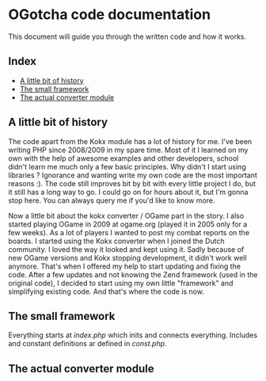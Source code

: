 # OGotcha code documentation

This document will guide you through the written code and how it works.

## Index
- [A little bit of history][history]
- [The small framework][frame]
- [The actual converter module][module]

## A little bit of history

The code apart from the Kokx module has a lot of history for me.
I've been writing PHP since 2008/2009 in my spare time. 
Most of it I learned on my own with the help of awesome examples and other developers, school didn't learn me much only a few basic principles.
Why didn't I start using libraries ?
Ignorance and wanting write my own code are the most important reasons :).
The code still improves bit by bit with every little project I do, but it still has a long way to go.
I could go on for hours about it, but I'm gonna stop here.
You can always query me if you'd like to know more.

Now a little bit about the kokx converter / OGame part in the story.
I also started playing OGame in 2009 at ogame.org (played it in 2005 only for a few weeks).
As a lot of players I wanted to post my combat reports on the boards.
I started using the Kokx converter when I joined the Dutch community.
I loved the way it looked and kept using it.
Sadly because of new OGame versions and Kokx stopping development, it didn't work well anymore.
That's when I offered my help to start updating and fixing the code.
After a few updates and not knowing the Zend framework (used in the original code), I decided to start using my own little "framework" and simplifying existing code.
And that's where the code is now.

## The small framework

Everything starts at *index.php* which inits and connects everything.
Includes and constant definitions ar defined in *const.php*.

## The actual converter module

[history]: https://github.com/Warsaalk/OGotcha/blob/develop/DOCUMENTATION.md#a-little-bit-of-history
[frame]: https://github.com/Warsaalk/OGotcha/blob/develop/DOCUMENTATION.md#the-small-framework
[module]: https://github.com/Warsaalk/OGotcha/blob/develop/DOCUMENTATION.md#the-actual-converter-module
